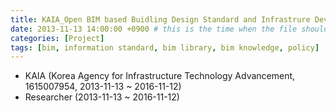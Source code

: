 ```yaml
---
title: KAIA_Open BIM based Buidling Design Standard and Infrastrure Development
date: 2013-11-13 14:00:00 +0900 # this is the time when the file should be shown to public
categories: [Project]
tags: [bim, information standard, bim library, bim knowledge, policy]     # TAG names should always be lowercase
---
```


- KAIA (Korea Agency for Infrastructure Technology Advancement, 1615007954, 2013-11-13 ~ 2016-11-12)
- Researcher (2013-11-13 ~ 2016-11-12)